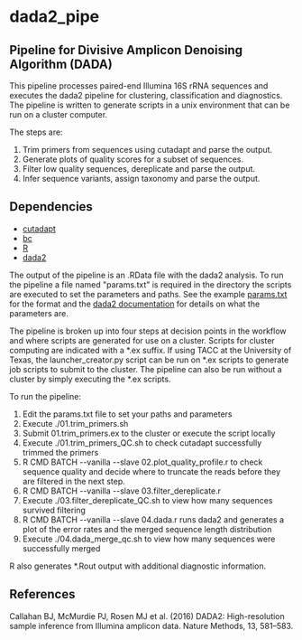 # dada2_pipe
## Pipeline for Divisive Amplicon Denoising Algorithm (DADA)

This pipeline processes paired-end Illumina 16S rRNA sequences and executes the dada2 pipeline for clustering, classification and diagnostics. The pipeline is written to generate scripts in a unix environment that can be run on a cluster computer.

The steps are:

1. Trim primers from sequences using cutadapt and parse the output.
2. Generate plots of quality scores for a subset of sequences.
3. Filter low quality sequences, dereplicate and parse the output.
4. Infer sequence variants, assign taxonomy and parse the output.

## Dependencies
- [cutadapt](http://cutadapt.readthedocs.io/en/stable/guide.html) 
- [bc](https://www.gnu.org/software/bc/)
- [R](http://cran.stat.ucla.edu/)
- [dada2](https://github.com/benjjneb/dada2)

The output of the pipeline is an .RData file with the dada2 analysis. To run the pipeline a file named "params.txt" is required in the directory the scripts are executed to set the parameters and paths. See the example [params.txt](https://github.com/chadsmith123/dada2_pipe/blob/master/params.txt) for the format and the [dada2 documentation](http://benjjneb.github.io/dada2/index.html) for details on what the parameters are.

The pipeline is broken up into four steps at decision points in the workflow and where scripts are generated for use on a cluster. Scripts for cluster computing are indicated with a *.ex suffix. If using TACC at the University of Texas, the launcher_creator.py script can be run on *.ex scripts to generate job scripts to submit to the cluster. The pipeline can also be run without a cluster by simply executing the *.ex scripts. 

To run the pipeline:
1. Edit the params.txt file to set your paths and parameters
2. Execute ./01.trim_primers.sh
3. Submit 01.trim_primers.ex to the cluster or execute the script locally
4. Execute ./01.trim_primers_QC.sh to check cutadapt successfully trimmed the primers
5. R CMD BATCH --vanilla --slave 02.plot_quality_profile.r to check sequence quality and decide where to truncate the reads before they are filtered in the next step.
6. R CMD BATCH --vanilla --slave 03.filter_dereplicate.r
7. Execute ./03.filter_dereplicate_QC.sh to view how many sequences survived filtering
8. R CMD BATCH --vanilla --slave 04.dada.r runs dada2 and generates a plot of the error rates and the merged sequence length distribution
9. Execute ./04.dada_merge_qc.sh to view how many sequences were successfully merged

R also generates *.Rout output with additional diagnostic information. 

## References
Callahan BJ, McMurdie PJ, Rosen MJ et al. (2016) DADA2: High-resolution sample inference from Illumina amplicon data. Nature Methods, 13, 581–583.

